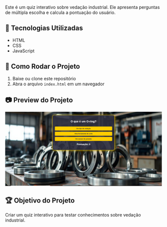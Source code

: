 
Este é um quiz interativo sobre vedação industrial. Ele apresenta perguntas de múltipla escolha e calcula a pontuação do usuário.

## 🚀 Tecnologias Utilizadas
- HTML
- CSS
- JavaScript

## 📌 Como Rodar o Projeto
1. Baixe ou clone este repositório
2. Abra o arquivo `index.html` em um navegador

## 📷 Preview do Projeto
![Screenshot](screenshot.png) 

## 🏆 Objetivo do Projeto
Criar um quiz interativo para testar conhecimentos sobre vedação industrial.
